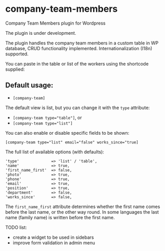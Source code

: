 # company-team-members
Company Team Members plugin for Wordpress

The plugin is under development.

The plugin handles the company team members in a custom table in WP database, CRUD functionality implemented. Internationalization (I18n) supported.

You can paste in the table or list of the workers using the shortcode supplied:

## Default usage:

- `[company-team]`

The default view is list, but you can change it with the `type` attribute:

- `[company-team type="table"]`, or
- `[company-team type="list"]`

You can also enable or disable specific fields to be shown:

`[company-team type="list" email="false" works_since="true]`


The full list of available options (with defaults):

````
'type'              => 'list' / 'table',
'name'              => true,
'first_name_first'  => false,
'photo'             => true,
'phone'             => true,
'email'             => true,
'position'          => true,
'department'        => false,
'works_since'       => false,
````

The `first_name_first` attribute determines whether the first name comes before the last name, or the other way round. In some languages the last name (family name) is written before the first name.

TODO list:
- create a widget to be used in sidebars
- improve form validation in admin menu



                    



